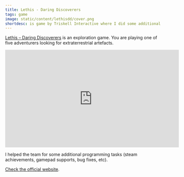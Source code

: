 ```yaml
---
title: Lethis - Daring Discoverers
tags: game
image: static/content/lethisdd/cover.png
shortdesc: is game by Triskell Interactive where I did some additional programming
---
```


[Lethis – Daring Discoverers](http://www.daringdiscoverers.com/) is an exploration game. You are playing one of five adventurers looking for extraterrestrial artefacts.

<iframe width="560" height="315" src="https://www.youtube.com/embed/_M-i8NCaUEc" frameborder="0" allowfullscreen></iframe>

I helped the team for some additional programming tasks (steam achievements, gamepad supports, bug fixes, etc).

[Check the official website](http://www.daringdiscoverers.com/).

